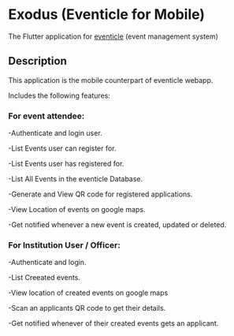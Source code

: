 # Exodus (Eventicle for Mobile)
The Flutter application for [eventicle](https://github.com/BalajSaleem/Eventicle) (event management system)

## Description
This application is the mobile counterpart of eventicle webapp.

Includes the following features:

### For event attendee:
-Authenticate and login user.

-List Events user can register for.

-List Events user has registered for.

-List All Events in the eventicle Database.

-Generate and View QR code for registered applications.

-View Location of events on google maps.

-Get notified whenever a new event is created, updated or deleted.

### For Institution User / Officer:
-Authenticate and login.

-List Creeated events.

-View location of created events on google maps

-Scan an applicants QR code to get their details.

-Get notified whenever of their created events gets an applicant.
